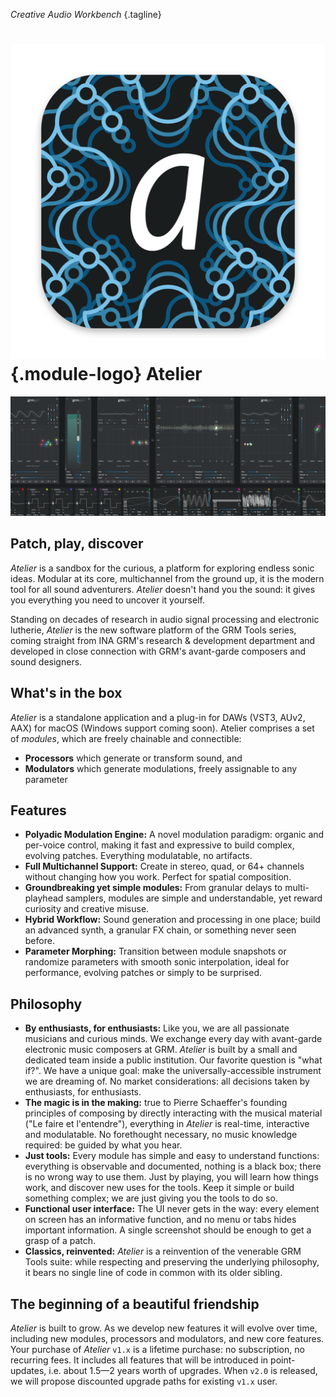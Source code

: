 _Creative Audio Workbench_
{.tagline}

# ![Atelier logo](assets/app_icon.svg){.module-logo} Atelier

![Screenshot of a large patch](assets/images/atelier/atelier.png)

## Patch, play, discover

_Atelier_ is a sandbox for the curious, a platform for exploring endless sonic ideas. Modular at its core, multichannel from the ground up, it is the modern tool for all sound adventurers. _Atelier_ doesn't hand you the sound: it gives you everything you need to uncover it yourself.

Standing on decades of research in audio signal processing and electronic lutherie, _Atelier_ is the new software platform of the GRM Tools series, coming straight from INA GRM's research & development department and developed in close connection with GRM's avant-garde composers and sound designers.

## What's in the box

_Atelier_ is a standalone application and a plug-in for DAWs (VST3, AUv2, AAX) for macOS (Windows support coming soon). Atelier comprises a set of _modules_, which are freely chainable and connectible:

* **Processors** which generate or transform sound, and
* **Modulators** which generate modulations, freely assignable to any parameter

## Features

* **Polyadic Modulation Engine:** A novel modulation paradigm: organic and per-voice control, making it fast and expressive to build complex, evolving patches. Everything modulatable, no artifacts.
* **Full Multichannel Support:** Create in stereo, quad, or 64+ channels without changing how you work. Perfect for spatial composition.
* **Groundbreaking yet simple modules:** From granular delays to multi-playhead samplers, modules are simple and understandable, yet reward curiosity and creative misuse.
* **Hybrid Workflow:** Sound generation and processing in one place; build an advanced synth, a granular FX chain, or something never seen before.
* **Parameter Morphing:** Transition between module snapshots or randomize parameters with smooth sonic interpolation, ideal for performance, evolving patches or simply to be surprised.

## Philosophy

* **By enthusiasts, for enthusiasts:** Like you, we are all passionate musicians and curious minds. We exchange every day with avant-garde electronic music composers at GRM. _Atelier_ is built by a small and dedicated team inside a public institution. Our favorite question is "what if?". We have a unique goal: make the universally-accessible instrument we are dreaming of. No market considerations: all decisions taken by enthusiasts, for enthusiasts.
* **The magic is in the making:** true to Pierre Schaeffer's founding principles of composing by directly interacting with the musical material ("Le faire et l'entendre"), everything in _Atelier_ is real-time, interactive and modulatable. No forethought necessary, no music knowledge required: be guided by what you hear.
* **Just tools:** Every module has simple and easy to understand functions: everything is observable and documented, nothing is a black box; there is no wrong way to use them. Just by playing, you will learn how things work, and discover new uses for the tools. Keep it simple or build something complex; we are just giving you the tools to do so.
* **Functional user interface:** The UI never gets in the way: every element on screen has an informative function, and no menu or tabs hides important information. A single screenshot should be enough to get a grasp of a patch.
* **Classics, reinvented:** _Atelier_ is a reinvention of the venerable GRM Tools suite: while respecting and preserving the underlying philosophy, it bears no single line of code in common with its older sibling.

## The beginning of a beautiful friendship

_Atelier_ is built to grow. As we develop new features it will evolve over time, including new modules, processors and modulators, and new core features. Your purchase of _Atelier_ `v1.x` is a lifetime purchase: no subscription, no recurring fees. It includes all features that will be introduced in point-updates, i.e. about 1.5—2 years worth of upgrades. When `v2.0` is released, we will propose discounted upgrade paths for existing `v1.x` user.
